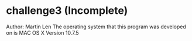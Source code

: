 challenge3 (Incomplete)
=================
Author: Martin Len
The operating system that this program was developed on is MAC OS X
Version 10.7.5
